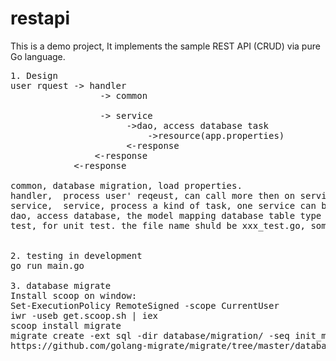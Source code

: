 # restapi
This is a demo project, It implements the sample REST API (CRUD) via pure Go language. 

<PRE>
1. Design  
user rquest -> handler   
                 -> common 
                 
                 -> service  
                      ->dao, access database task 
                          ->resource(app.properties)
                      <-response  
                <-response  
            <-response  

common, database migration, load properties. 
handler,  process user' reqeust, can call more then on services 
service,  service, process a kind of task, one service can be call more then one dao
dao, access database, the model mapping database table type
test, for unit test. the file name shuld be xxx_test.go, some demo for researching 


2. testing in development 
go run main.go

3. database migrate
Install scoop on window:
Set-ExecutionPolicy RemoteSigned -scope CurrentUser
iwr -useb get.scoop.sh | iex
scoop install migrate
migrate create -ext sql -dir database/migration/ -seq init_mg
https://github.com/golang-migrate/migrate/tree/master/database/sqlite3
</PRE>
